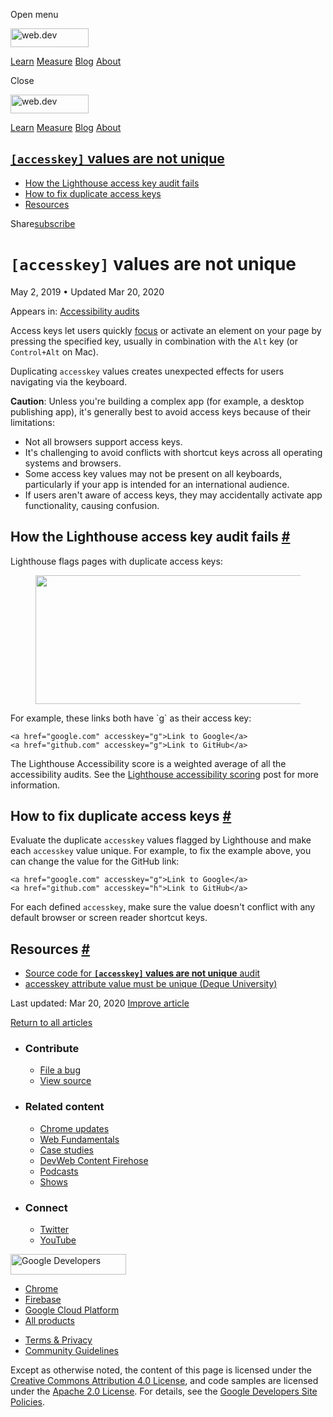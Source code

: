 <span class="w-tooltip w-tooltip--left">Open menu</span>

<a href="/" class="gc-analytics-event header-default__logo-link"><img src="/images/lockup.svg" alt="web.dev" class="header-default__logo" width="125" height="30" /></a>

<a href="/learn/" class="gc-analytics-event header-default__link">Learn</a> <a href="/measure/" class="gc-analytics-event header-default__link">Measure</a> <a href="/blog/" class="gc-analytics-event header-default__link">Blog</a> <a href="/about/" class="gc-analytics-event header-default__link">About</a>

<span class="w-tooltip">Close</span>

<a href="/" class="gc-analytics-event"><img src="/images/lockup.svg" alt="web.dev" class="drawer-default__logo" width="125" height="30" /></a>

<a href="/learn/" class="gc-analytics-event drawer-default__link">Learn</a> <a href="/measure/" class="gc-analytics-event drawer-default__link">Measure</a> <a href="/blog/" class="gc-analytics-event drawer-default__link">Blog</a> <a href="/about/" class="gc-analytics-event drawer-default__link">About</a>

<a href="#lesscodegreateraccesskeylesscodegreater-values-are-not-unique" class="w-toc__header--link"><code>[accesskey]</code> values are not unique</a>
-------------------------------------------------------------------------------------------------------------------------------------------------------

-   [How the Lighthouse access key audit fails](#how-the-lighthouse-access-key-audit-fails)
-   [How to fix duplicate access keys](#how-to-fix-duplicate-access-keys)
-   [Resources](#resources)

Share<a href="/newsletter/" class="gc-analytics-event w-actions__fab w-actions__fab--subscribe"><span>subscribe</span></a>

`[accesskey]` values are not unique
===================================

May 2, 2019 <span class="w-author__separator">•</span> Updated Mar 20, 2020

<span class="w-post-signpost__title">Appears in:</span> <a href="/lighthouse-accessibility" class="w-post-signpost__link">Accessibility audits</a>

Access keys let users quickly [focus](/keyboard-access/#focus-and-the-tab-order) or activate an element on your page by pressing the specified key, usually in combination with the `Alt` key (or `Control+Alt` on Mac).

Duplicating `accesskey` values creates unexpected effects for users navigating via the keyboard.

**Caution**: Unless you're building a complex app (for example, a desktop publishing app), it's generally best to avoid access keys because of their limitations:

-   Not all browsers support access keys.
-   It's challenging to avoid conflicts with shortcut keys across all operating systems and browsers.
-   Some access key values may not be present on all keyboards, particularly if your app is intended for an international audience.
-   If users aren't aware of access keys, they may accidentally activate app functionality, causing confusion.

How the Lighthouse access key audit fails <a href="#how-the-lighthouse-access-key-audit-fails" class="w-headline-link">#</a>
----------------------------------------------------------------------------------------------------------------------------

Lighthouse flags pages with duplicate access keys:

<figure><img src="https://web-dev.imgix.net/image/tcFciHGuF3MxnTr1y5ue01OGLBn2/mLy4tlasmsksLtgGk79t.png?auto=format" class="w-screenshot" sizes="(min-width: 800px) 800px, calc(100vw - 48px)" srcset="https://web-dev.imgix.net/image/tcFciHGuF3MxnTr1y5ue01OGLBn2/mLy4tlasmsksLtgGk79t.png?auto=format&amp;w=200 200w, https://web-dev.imgix.net/image/tcFciHGuF3MxnTr1y5ue01OGLBn2/mLy4tlasmsksLtgGk79t.png?auto=format&amp;w=228 228w, https://web-dev.imgix.net/image/tcFciHGuF3MxnTr1y5ue01OGLBn2/mLy4tlasmsksLtgGk79t.png?auto=format&amp;w=260 260w, https://web-dev.imgix.net/image/tcFciHGuF3MxnTr1y5ue01OGLBn2/mLy4tlasmsksLtgGk79t.png?auto=format&amp;w=296 296w, https://web-dev.imgix.net/image/tcFciHGuF3MxnTr1y5ue01OGLBn2/mLy4tlasmsksLtgGk79t.png?auto=format&amp;w=338 338w, https://web-dev.imgix.net/image/tcFciHGuF3MxnTr1y5ue01OGLBn2/mLy4tlasmsksLtgGk79t.png?auto=format&amp;w=385 385w, https://web-dev.imgix.net/image/tcFciHGuF3MxnTr1y5ue01OGLBn2/mLy4tlasmsksLtgGk79t.png?auto=format&amp;w=439 439w, https://web-dev.imgix.net/image/tcFciHGuF3MxnTr1y5ue01OGLBn2/mLy4tlasmsksLtgGk79t.png?auto=format&amp;w=500 500w, https://web-dev.imgix.net/image/tcFciHGuF3MxnTr1y5ue01OGLBn2/mLy4tlasmsksLtgGk79t.png?auto=format&amp;w=571 571w, https://web-dev.imgix.net/image/tcFciHGuF3MxnTr1y5ue01OGLBn2/mLy4tlasmsksLtgGk79t.png?auto=format&amp;w=650 650w, https://web-dev.imgix.net/image/tcFciHGuF3MxnTr1y5ue01OGLBn2/mLy4tlasmsksLtgGk79t.png?auto=format&amp;w=741 741w, https://web-dev.imgix.net/image/tcFciHGuF3MxnTr1y5ue01OGLBn2/mLy4tlasmsksLtgGk79t.png?auto=format&amp;w=845 845w, https://web-dev.imgix.net/image/tcFciHGuF3MxnTr1y5ue01OGLBn2/mLy4tlasmsksLtgGk79t.png?auto=format&amp;w=964 964w, https://web-dev.imgix.net/image/tcFciHGuF3MxnTr1y5ue01OGLBn2/mLy4tlasmsksLtgGk79t.png?auto=format&amp;w=1098 1098w, https://web-dev.imgix.net/image/tcFciHGuF3MxnTr1y5ue01OGLBn2/mLy4tlasmsksLtgGk79t.png?auto=format&amp;w=1252 1252w, https://web-dev.imgix.net/image/tcFciHGuF3MxnTr1y5ue01OGLBn2/mLy4tlasmsksLtgGk79t.png?auto=format&amp;w=1428 1428w, https://web-dev.imgix.net/image/tcFciHGuF3MxnTr1y5ue01OGLBn2/mLy4tlasmsksLtgGk79t.png?auto=format&amp;w=1600 1600w" width="800" height="206" /></figure>For example, these links both have `g` as their access key:

    <a href="google.com" accesskey="g">Link to Google</a>
    <a href="github.com" accesskey="g">Link to GitHub</a>

The Lighthouse Accessibility score is a weighted average of all the accessibility audits. See the [Lighthouse accessibility scoring](/accessibility-scoring) post for more information.

How to fix duplicate access keys <a href="#how-to-fix-duplicate-access-keys" class="w-headline-link">#</a>
----------------------------------------------------------------------------------------------------------

Evaluate the duplicate `accesskey` values flagged by Lighthouse and make each `accesskey` value unique. For example, to fix the example above, you can change the value for the GitHub link:

    <a href="google.com" accesskey="g">Link to Google</a>
    <a href="github.com" accesskey="h">Link to GitHub</a>

For each defined `accesskey`, make sure the value doesn't conflict with any default browser or screen reader shortcut keys.

Resources <a href="#resources" class="w-headline-link">#</a>
------------------------------------------------------------

-   [Source code for **`[accesskey]` values are not unique** audit](https://github.com/GoogleChrome/lighthouse/blob/master/lighthouse-core/audits/accessibility/accesskeys.js)
-   [accesskey attribute value must be unique (Deque University)](https://dequeuniversity.com/rules/axe/3.3/accesskeys)

<span class="w-mr--sm">Last updated: Mar 20, 2020 </span>[Improve article](https://github.com/GoogleChrome/web.dev/blob/master/src/site/content/en/lighthouse-accessibility/accesskeys/index.md)

<a href="/lighthouse-accessibility" class="gc-analytics-event w-article-navigation__link w-article-navigation__link--back w-article-navigation__link--single">Return to all articles</a>

-   ### Contribute

    -   <a href="https://github.com/GoogleChrome/web.dev/issues/new?assignees=&amp;labels=bug&amp;template=bug_report.md&amp;title=" class="w-footer__linkbox-link">File a bug</a>
    -   <a href="https://github.com/googlechrome/web.dev" class="w-footer__linkbox-link">View source</a>

-   ### Related content

    -   <a href="https://blog.chromium.org/" class="w-footer__linkbox-link">Chrome updates</a>
    -   <a href="https://developers.google.com/web/" class="w-footer__linkbox-link">Web Fundamentals</a>
    -   <a href="https://developers.google.com/web/showcase/" class="w-footer__linkbox-link">Case studies</a>
    -   <a href="https://devwebfeed.appspot.com/" class="w-footer__linkbox-link">DevWeb Content Firehose</a>
    -   <a href="/podcasts/" class="w-footer__linkbox-link">Podcasts</a>
    -   <a href="/shows/" class="w-footer__linkbox-link">Shows</a>

-   ### Connect

    -   <a href="https://www.twitter.com/ChromiumDev" class="w-footer__linkbox-link">Twitter</a>
    -   <a href="https://www.youtube.com/user/ChromeDevelopers" class="w-footer__linkbox-link">YouTube</a>

<a href="https://developers.google.com/" class="w-footer__utility-logo-link"><img src="/images/lockup-color.png" alt="Google Developers" class="w-footer__utility-logo" width="185" height="33" /></a>

-   <a href="https://developer.chrome.com/" class="w-footer__utility-link">Chrome</a>
-   <a href="https://firebase.google.com/" class="w-footer__utility-link">Firebase</a>
-   <a href="https://cloud.google.com/" class="w-footer__utility-link">Google Cloud Platform</a>
-   <a href="https://developers.google.com/products" class="w-footer__utility-link">All products</a>

<!-- -->

-   <a href="https://policies.google.com/" class="w-footer__utility-link">Terms &amp; Privacy</a>
-   <a href="/community-guidelines/" class="w-footer__utility-link">Community Guidelines</a>

Except as otherwise noted, the content of this page is licensed under the [Creative Commons Attribution 4.0 License](https://creativecommons.org/licenses/by/4.0/), and code samples are licensed under the [Apache 2.0 License](https://www.apache.org/licenses/LICENSE-2.0). For details, see the [Google Developers Site Policies](https://developers.google.com/terms/site-policies).
